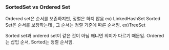 ### SortedSet vs Ordered Set

Ordered set은 순서를 보존하지만, 정렬은 하지 않음 ex) LinkedHashSet
Sorted Set은 순서를 보장하는데 , 그 순서는 정렬 기준에 따른 순서임. ex)TreeSet

Sorted set과 ordered set이 같은 것이 아님
왜냐면 의미가 다르기 때문임. Ordered는 삽입 순서, Sorted는 정렬 순서임.